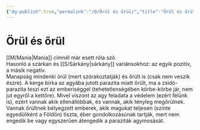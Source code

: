```yaml
---
{"dg-publish":true,"permalink":"/O/Örül és őrül/","title":"Örül és őrül","tags":["dg_uploaded"],"created":"2023-10-20T07:02","updated":"2023-11-08T04:12"}
---
```



# Örül és őrül

[[M/Mania\|Mania]] címnél már esett róla szó.  
Hasonló a szárkan és [[S/Sárkány\|sárkány]] variánsokhoz: az egyik pozitív, a másik negatív.  
Manapság mindenki örül (mert szórakoztatják) és őrült is (csak nem veszik észre). A kerge birka az agyába jutott parazita miatt őrült, ma a zsidó-parazita teszi ezt az emberiséggel (tehetetlenségében körbe-körbe jár, nem jut egyről a kettőre). Mivel viszont az agy feladata a védelem (ezért félünk is), ezért vannak akik ellenállóbbak, és vannak, akik tényleg megőrülnek. Vannak őrültnek bélyegzett emberek, akik magukat teljesen (szinte egyedüliként a Földön) tiszta, éber gondolkozásúnak tartják, mert nem engedik be vagy egyszerűen átengedik a paraziták agymosását.  
  